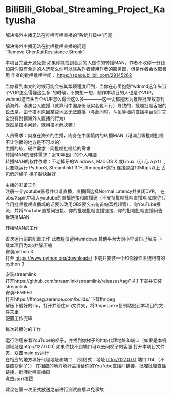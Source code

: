 # BiliBili_Global_Streaming_Project_Katyusha
解决海外主播无法在哔哩哔哩直播的“系统升级中”问题  

解决海外主播无法在批哩批哩直播的问题  
“Remove ChenRui Resistance Stronk”  
  
本项目完全开源免费 如果你能找到合适的人做你的转播MAN，作者不收你一分钱
如果你没有合适的人选那么你可以联系作者使用作者的服务器，但是作者会收取费用 作者的批哩批哩空间： https://space.bilibili.com/29145262 

当你看到本文的时候可能会被其繁琐程度吓到，当你在心里抱怨“wdnmd这年头当个VUP怎么得懂这么多”的时候，不妨想一想，制作本项目的人也是个VUP，wdnmd这年头当个VUP怎么得会这么多————这一切都是因为批哩批哩故意封锁海外、港澳台人直播（就算用中国身份证实名也不行）导致的，批哩批哩客服的说法是，由于技术原因某些地区无法直播（与此同时，斗鱼等墙内直播平台似乎完全没有封锁海外人直播的行为）    
既然是技术问题，就用技术解决嘛！

人员需求：肉身在海外的主播，肉身在中国墙内的转播MAN（港澳台等批哩批哩不让你播的地方是不可以的）    
主播的软、硬件需求：同批哩批哩给的需求  
转播MAN的硬件需求：近10年出厂的个人电脑  
转播MAN的软件依赖：不老掉牙的Windows, Mac OS X 或Linux（小 心 a p t）,只要能运行 Python3, Streamlink1.3.1+, ffmpeg4+就行 连接速度10Mbps以上 丢包低的梯子 梯子越快越好
  
主播的准备工作  
	注册一个youtube账号并申请直播，直播间选择Normal Latency并关闭DVR， 在obs/Xsplit中填入youtube的直播链接和直播码（不支持批哩批哩直播鸡 如果你只会用批哩批哩直播鸡的话要么改用OBS要么去俯首帖耳找超管），向YouTube推流，并将YouTube直播间链接、你的批哩批哩直播链接、你的批哩批哩直播码告诉转播MAN  
  
  
  
转播MAN的工作  
  
首次运行前的配置工作
此教程仅适用windows 其他平台大同小异请自己解决
下载本项目为zip并解压缩  
安装python 3  
	打开 https://www.python.org/downloads/ 下载并安装一个和你操作系统相符的python 3  
  
安装streamlink  
	打开https://github.com/streamlink/streamlink/releases/tag/1.4.1 下载并安装streamlink  
安装FFMPEG  
	打开https://ffmpeg.zeranoe.com/builds/ 下载ffmpeg  
	解压下载好的zip，打开并前往bin文件夹，将ffmpeg.exe复制粘贴到本项目的文件夹里  
配置工作完毕  
  
每次转播时的工作  
  
运行你用来看YouTube的梯子，并找到你梯子的http代理地址和端口（如果是本机则地址是http://127.0.0.1) 如果你找不到端口可以去问梯子的客服 
打开本项目文件夹，双击main.py运行  
在相应的地方填好代理地址和端口 （例格式：地址 http://127.0.0.1 端口 114 （不要照抄例子））
在相应的地方填好主播给你的YouTube直播间链接、批哩批哩直播链接、批哩批哩直播码  
点击start按钮
  
建议在第一次正式放送之前进行测试直播以免事故
